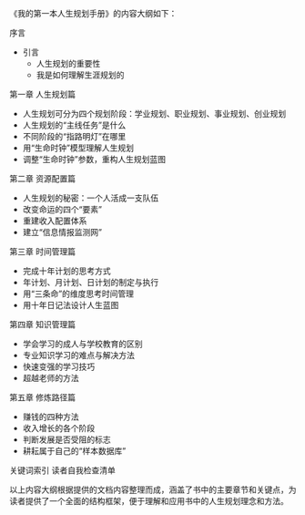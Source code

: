 《我的第一本人生规划手册》的内容大纲如下：

序言

- 引言
  - 人生规划的重要性
  - 我是如何理解生涯规划的

第一章 人生规划篇

- 人生规划可分为四个规划阶段：学业规划、职业规划、事业规划、创业规划
- 人生规划的“主线任务”是什么
- 不同阶段的“指路明灯”在哪里
- 用“生命时钟”模型理解人生规划
- 调整“生命时钟”参数，重构人生规划蓝图

第二章 资源配置篇

- 人生规划的秘密：一个人活成一支队伍
- 改变命运的四个“要素”
- 重建收入配置体系
- 建立“信息情报监测网”

第三章 时间管理篇

- 完成十年计划的思考方式
- 年计划、月计划、日计划的制定与执行
- 用“三条命”的维度思考时间管理
- 用十年日记法设计人生蓝图

第四章 知识管理篇

- 学会学习的成人与学校教育的区别
- 专业知识学习的难点与解决方法
- 快速变强的学习技巧
- 超越老师的方法

第五章 修炼路径篇

- 赚钱的四种方法
- 收入增长的各个阶段
- 判断发展是否受阻的标志
- 耕耘属于自己的“样本数据库”

关键词索引 读者自我检查清单

以上内容大纲根据提供的文档内容整理而成，涵盖了书中的主要章节和关键点，为读者提供了一个全面的结构框架，便于理解和应用书中的人生规划理念和方法。
